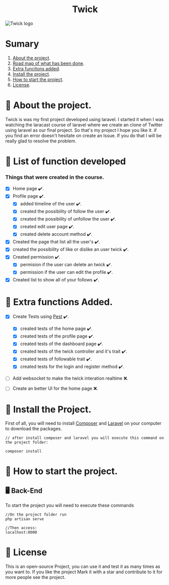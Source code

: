 <h1 align="center">
    Twick
</h1>

![Twick logo](https://imgur.com/3qdaZLT.jpg)

# Sumary
1. [About the project](#about).
2. [Road map of what has been done](#Road-map).
3. [Extra funcitons added](#extra).
4. [Install the project](#install).
5. [How to start the project](#Start).
6. [License](#license).

# 📁 About the project.<a name="about"></a>
Twick is was my first project developed using laravel. I started it when I was watching the laracast course of laravel where we create an clone of Twitter using laravel as our final project. So that's my project I hope you like it. if you find an error doesn't hesitate on create an Issue. If you do that I will be really glad to resolve the problem.

# 📜 List of function developed <a name="Road-map"></a>

### Things that were created in the course.

- [x] Home page ✔️. 
- [x] Profile page ✔️. 
  - [x] added timeline of the user ✔️. 
  - [x] created the possibility of follow the user ✔️. 
  - [x] created the possibility of unfollow the user ✔️. 
  - [x] created edit user page ✔️. 
  - [x] created delete account method ✔️.
- [x] Created the page that list all the user's ✔️. 
- [x] created the possibility of like or dislike an user twick ✔️. 
- [x] Created permission ✔️.
    - [x] permision if the user can delete an twick ✔️. 
    - [x] permission if the user can edit the profile ✔️. 
- [x] Created list to show all of your follows ✔️. 

# 📑 Extra functions Added. <a name="extra"></a>

- [x] Create Tests using <a href="https://pestphp.com/" target="_blank">Pest</a> ✔️. 
    - [x] created tests of the home page ✔️. 
    - [x] created tests of the profile page ✔️. 
    - [x] created tests of the dashboard page ✔️.
    - [x] created tests of the twick controller and it's trait ✔️. 
    - [x] created tests of followable trait ✔️. 
    - [x] created tests for the login and register method ✔️.
- [ ] Add websocket to make the twick interation realtime ❌. 
- [ ] Create an better UI for the home page ❌.


# 📂 Install the Project. <a name="install"></a>

First of all, you will need to install <a href="https://getcomposer.org/download/" target="_blank">Composer</a> and <a href="https://laravel.com/docs/8.x/installation#installation-via-composer" target="_blank">Laravel</a> on your computer to download the packages.
<br>
```
// after install composer and laravel you will execute this command on the project folder:

composer install

```


# 📂 How to start the project. <a name="Start"></a>

## 🖥️ Back-End <a name="backend"></a>

To start the project you will need to execute these commands

```
//On the project folder run
php artisan serve

//Then access:
localhost:8000

```

# 🎫 License <a name="license"></a>

This is an open-source Project, you can use it and test it as many times as you want to. If you like the project Mark it with a star and contribute to it for more people see the project.
